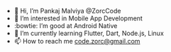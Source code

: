 - 👋 Hi, I’m Pankaj Malviya @ZorcCode
- 👀 I’m interested in Mobile App Development
- :bowtie: I’m good at Android Native
- 🌱 I’m currently learning Flutter, Dart, Node.js, Linux
- 📫 How to reach me code.zorc@gmail.com

<!---
ZorcCode/ZorcCode is a ✨ special ✨ repository because its `README.md` (this file) appears on your GitHub profile.
You can click the Preview link to take a look at your changes.
--->
